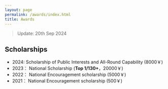 ```yaml
---
layout: page
permalink: /awards/index.html
title: Awards
---
```


> Update: 20th Sep 2024

## Scholarships

- 2024:  Scholarship of Public Interests and All-Round Capability (8000￥)
- 2023： National Scholarship (**Top 1/130+**，20000￥)
- 2022： National Encouragement scholarship (5000￥)
- 2021： National Encouragement scholarship (500￥)